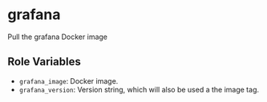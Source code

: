 grafana
=======

Pull the grafana Docker image

Role Variables
--------------

* `grafana_image`: Docker image.
* `grafana_version`: Version string, which will also be used a the image tag.
